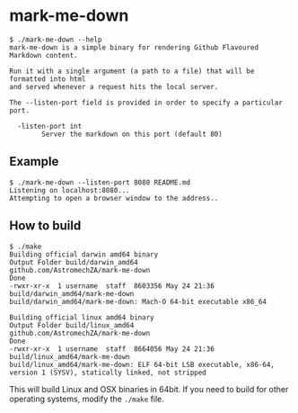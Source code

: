 # mark-me-down

```
$ ./mark-me-down --help
mark-me-down is a simple binary for rendering Github Flavoured Markdown content.

Run it with a single argument (a path to a file) that will be formatted into html
and served whenever a request hits the local server.

The --listen-port field is provided in order to specify a particular port.

  -listen-port int
        Server the markdown on this port (default 80)
```

## Example

```
$ ./mark-me-down --listen-port 8080 README.md
Listening on localhost:8080...
Attempting to open a browser window to the address..
```

## How to build

```
$ ./make
Building official darwin amd64 binary
Output Folder build/darwin_amd64
github.com/AstromechZA/mark-me-down
Done
-rwxr-xr-x  1 username  staff  8603356 May 24 21:36 build/darwin_amd64/mark-me-down
build/darwin_amd64/mark-me-down: Mach-O 64-bit executable x86_64

Building official linux amd64 binary
Output Folder build/linux_amd64
github.com/AstromechZA/mark-me-down
Done
-rwxr-xr-x  1 username  staff  8664056 May 24 21:36 build/linux_amd64/mark-me-down
build/linux_amd64/mark-me-down: ELF 64-bit LSB executable, x86-64, version 1 (SYSV), statically linked, not stripped
```

This will build Linux and OSX binaries in 64bit. If you need to build for other
operating systems, modify the `./make` file.

